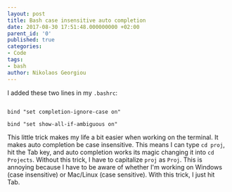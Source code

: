 ```yaml
---
layout: post
title: Bash case insensitive auto completion
date: 2017-08-30 17:51:48.000000000 +02:00
parent_id: '0'
published: true
categories:
- Code
tags:
- bash
author: Nikolaos Georgiou
---
```


I added these two lines in my <code>.bashrc</code>:

```

bind "set completion-ignore-case on"

bind "set show-all-if-ambiguous on"

```

This little trick makes my life a bit easier when working on the terminal. It makes auto completion be case insensitive. This means I can type <code>cd proj</code>, hit the Tab key, and auto completion works its magic changing it into <code>cd Projects</code>. Without this trick, I have to capitalize <code>proj</code> as <code>Proj</code>. This is annoying because I have to be aware of whether I'm working on Windows (case insensitive) or Mac/Linux (case sensitive). With this trick, I just hit Tab.

